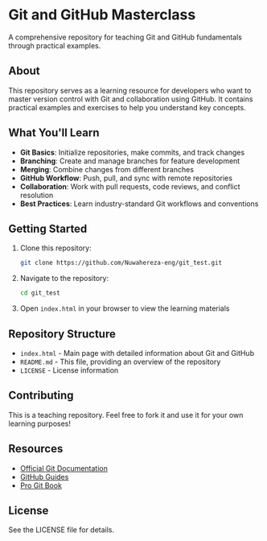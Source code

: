 # Git and GitHub Masterclass

A comprehensive repository for teaching Git and GitHub fundamentals through practical examples.

## About

This repository serves as a learning resource for developers who want to master version control with Git and collaboration using GitHub. It contains practical examples and exercises to help you understand key concepts.

## What You'll Learn

- **Git Basics**: Initialize repositories, make commits, and track changes
- **Branching**: Create and manage branches for feature development
- **Merging**: Combine changes from different branches
- **GitHub Workflow**: Push, pull, and sync with remote repositories
- **Collaboration**: Work with pull requests, code reviews, and conflict resolution
- **Best Practices**: Learn industry-standard Git workflows and conventions

## Getting Started

1. Clone this repository:
   ```bash
   git clone https://github.com/Nuwahereza-eng/git_test.git
   ```

2. Navigate to the repository:
   ```bash
   cd git_test
   ```

3. Open `index.html` in your browser to view the learning materials

## Repository Structure

- `index.html` - Main page with detailed information about Git and GitHub
- `README.md` - This file, providing an overview of the repository
- `LICENSE` - License information

## Contributing

This is a teaching repository. Feel free to fork it and use it for your own learning purposes!

## Resources

- [Official Git Documentation](https://git-scm.com/doc)
- [GitHub Guides](https://guides.github.com)
- [Pro Git Book](https://git-scm.com/book/en/v2)

## License

See the LICENSE file for details.
